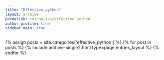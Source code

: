 ```yaml
---
title: "Effective_python"
layout: archive
permalink: categories/effective_python
author_profile: true
sidebar_main: true
---
```


{% assign posts = site.categories['effective_python'] %}
{% for post in posts %} {% include archive-single2.html type=page.entries_layout %} {% endfor %}